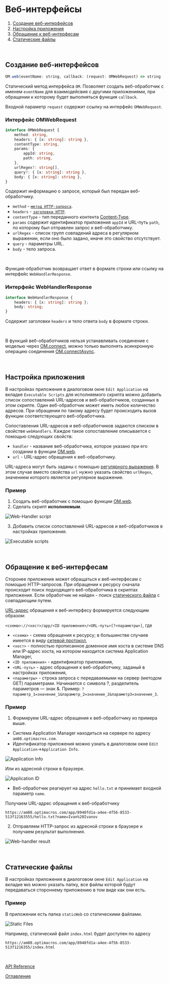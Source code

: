 # Веб-интерфейсы<a name="webHandlers"></a>

1. [Создание веб-интерфейсов](#creation)
1. [Настройка приложения](#settings)
1. [Обращение к веб-интерфесам](#request)
1. [Статические файлы](#staticFiles)

&nbsp;

## Создание веб-интерфейсов<a name="creation"></a>

```js
OM.web(eventName: string, callback: (request: OMWebRequest) => string | WebHandlerResponse): void
```

Статический метод интерфейса `OM`. Позволяет создать веб-обработчик с именем `eventName` для взаимодейсвия с другими приложениями, при обращении к которому будет выполняться функция `callback`. 

Входной параметр `request` содержит ссылку на интерфейс `OMWebRequest`.

### Интерфейс OMWebRequest

```ts
interface OMWebRequest {
    method: string,
    headers: { [x: string]: string },
    contentType: string,
    params: {
        appId: string,
        path: string,
    },
    urlRegex?: string[],
    query?: { [x: string]: string },
    body: { [x: string]: string },
}
```

Содержит информацию о запросе, который был передан веб-обработчику.

- `method` - [`метод HTTP-запроса`](https://ru.wikipedia.org/wiki/HTTP#%D0%9C%D0%B5%D1%82%D0%BE%D0%B4%D1%8B).
- `headers` - [`заголовки HTTP`](https://ru.wikipedia.org/wiki/Список_заголовков_HTTP).
- `contentType` - тип переданного контента [Content-Type](https://developer.mozilla.org/ru/docs/Web/HTTP/Headers/Content-Type).
- `params` содержит идентификатор приложения `appId` и URL-путь `path`, по которому был отправлен запрос к веб-обработчику.
- `urlRegex` - список групп совпадений адреса в регулярном выражении, если оно было задано, иначе это свойство отсутствует.
- `query` - параметры URL.
- `body` - тело запроса.

&nbsp;

Функция-обработчик возвращает ответ в формате строки или ссылку на интерфейс `WebHandlerResponse`. 

### Интерфейс WebHandlerResponse
```ts
interface WebHandlerResponse {
    headers: { [x: string]: string };
    body: string;
}
```

Содержит заголовки `headers` и тело ответа `body` в формате строки.

&nbsp;

В функций веб-обработчиков нельзя устанавливать соединение с моделью через [OM.connect](./API.md#modelConnect), можно только выполнять асинхронную операцию соединения [OM.connectAsync](./API.md#connectAsync).

&nbsp;

## Настройка приложения<a name="settings"></a>

В настройках приложения в диалоговом окне `Edit Application` на вкладке `Executable Scripts` для исполняемого скрипта можно добавить список сопоставлений URL-адресов и веб-обработчиков, созданных в этом скрипте. Один веб-обработчик может иметь любое количество адресов. При обращении по такому адресу будет происходить вызов функции соответствующего веб-обработчика.

Сопоставления URL-адресов и веб-обработчиков задаются списком в свойстве `webHandlers`. Каждое такое сопоставление описывается с помощью следующих свойств:
- `handler` - название веб-обработчика, которое указано при его создании в функции [OM.web](#creation).
- `url` - URL-адрес обращения к веб-обработчику. 

URL-адреса могут быть заданы с помощью [регулярного выражения](https://ru.wikipedia.org/wiki/Регулярные_выражения). В этом случае вместо свойства `url` нужно указать свойство `urlRegex`, значением которого является регулярное выражение.

### Пример

1. Создать веб-обработчик с помощью функции [OM.web](#creation).
2. Сделать скрипт **исполняемым**.

![Web-Handler script](./pic/webHandlerScript.png)

3. Добавить список сопоставлений URL-адресов и веб-обработчиков в настройках приложения.

![Executable scripts](./pic/executableScripts.png)

&nbsp;

## Обращение к веб-интерфесам<a name="request"></a>

Сторонее приложение может обращаться к веб-интерфесам с помощью HTTP-запросов. При обращении к ресурсу сначала происходит поиск подходящего веб-обработчика в скриптах приложения. Если обработчик не найден - поиск [статического файла](#staticFiles) с совпадающим путем.

[URL-адрес](https://ru.wikipedia.org/wiki/URL) обращения к веб-интерфесу формируется следующим образом:

`<схема>://<хост>/app/<ID приложения>/<URL‐путь>[?<параметры>]`, где
- `<схема>` - схема обращения к ресурсу; в большинстве случаев имеется в виду [сетевой протокол](https://ru.wikipedia.org/wiki/Протокол_передачи_данных),
- `<хост>` - полностью прописанное доменное имя хоста в системе DNS или IP-адрес хоста, на котором находится система Application Manager,
- `<ID приложения>` - идентификатор приложения,
- `<URL-путь>` - адрес обращения к веб-обработчику, заданый в настройках приложения,
- `<параметры>` - строка запроса с передаваемыми на сервер (методом GET) параметрами. Начинается с символа ?, разделитель параметров — знак &. Пример: `?параметр_1=значение_1&параметр_2=значение_2&параметр3=значение_3`.

### Пример

1. Формируем URL-адрес обращения к веб-обработчику из примера выше.
- Система Application Manager находиться на сервере по адресу `am08.optimacros.com`.
- Идентификатор приложения можно узнать в диалоговом окне `Edit Application`->`Application Info`.

![Application Info](./pic/applicationInfo.png)

Или из адресной строки в браузере.

![Application ID](./pic/appId.png)

- Веб-обработчик реагирует на адрес `hello.txt` и принимает входной параметр `name`.

Получаем URL-адрес обращения к веб-обработчику

`https://am08.optimacros.com/app/8940fd1a-a4ee-4f56-8533-513f12163555/hello.txt?name=Ivan%20Ivanov`

2. Отправляем HTTP-запрос из адресной строки в браузере и получаем результат выполнения.

![Web-handler result](./pic/webHandlerResult.png)

&nbsp;

## Статические файлы<a name="staticFiles"></a>

В настройках приложения в диалоговом окне `Edit Application` на вкладке `Web` можно указать папку, все файлы которой будут передаваться стороннему приложению в том виде как они есть.

### Пример

В приложении есть папка `staticWeb` со статическими файлами.

![Static Files](./pic/staticFiles.png)

Например, статический файл `index.html` будет доступен по адресу 

`https://am08.optimacros.com/app/8940fd1a-a4ee-4f56-8533-513f1216355/index.html`

&nbsp;

[API Reference](API.md)

[Оглавление](../README.md)
